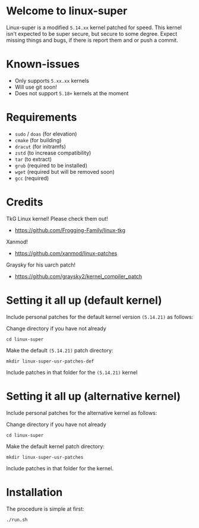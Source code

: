 # Welcome to linux-super

Linux-super is a modified ```5.14.xx``` kernel patched for speed. This kernel isn't expected to be super secure, but secure to some degree. Expect missing things and bugs, if there is report them and or push a commit.

# Known-issues

- Only supports ```5.xx.xx``` kernels
- Will use git soon!
- Does not support ```5.18+``` kernels at the moment

# Requirements

- ```sudo``` / ```doas``` (for elevation)
- ```cmake``` (for building)
- ```dracut``` (for initramfs)
- ```zstd``` (to increase compatibility)
- ```tar``` (to extract)
- ```grub``` (required to be installed)
- ```wget``` (required but will be removed soon)
- ```gcc``` (required)

# Credits

TkG Linux kernel! Please check them out!
- https://github.com/Frogging-Family/linux-tkg

Xanmod!
- https://github.com/xanmod/linux-patches

Graysky for his uarch patch!
- https://github.com/graysky2/kernel_compiler_patch

# Setting it all up (default kernel)

Include personal patches for the default kernel version ```(5.14.21)``` as follows:

Change directory if you have not already
```
cd linux-super
```

Make the default ```(5.14.21)``` patch directory:
```
mkdir linux-super-usr-patches-def
```
Include patches in that folder for the ```(5.14.21)``` kernel

# Setting it all up (alternative kernel)

Include personal patches for the alternative kernel as follows:

Change directory if you have not already
```
cd linux-super
```

Make the default kernel patch directory:
```
mkdir linux-super-usr-patches
```
Include patches in that folder for the kernel.

# Installation

The procedure is simple at first:

```
./run.sh
```
